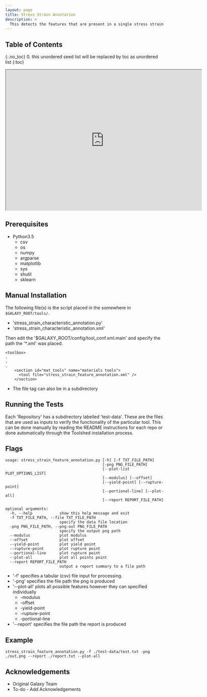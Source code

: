 ```yaml
---
layout: page
title: Stress Strain Annotation 
description: >
  This detects the features that are present in a single stress strain curve and annotates the document.
---
```


## Table of Contents
{:.no_toc}
0. this unordered seed list will be replaced by toc as unordered list
{:toc}

<html>
<body>

<iframe width="620" height="445" src="https://www.youtube.com/watch?v=3aVNAIIJ8sg">
</iframe>

</body>
</html>


## Prerequisites
* Python3.5
	* csv
	* os
	* numpy
	* argparse
	* matplotlib
	* sys
	* shutil
	* sklearn 



## Manual Installation 
The following file(s) is the script placed in the somewhere in `$GALAXY_ROOT/tools/`.
* 'stress_strain_characteristic_annotation.py'
* 'stress_strain_characteristic_annotation.xml'
	
Then edit the '$GALAXY_ROOT/config/tool_conf.xml.main' and specify the path the '*.xml' was placed.

~~~
<toolbox>
.
.
.
    <section id="mat_tools" name="materials tools">
      <tool file="stress_strain_feature_annotation.xml" />
    </section>
~~~

* The file tag can also be in a subdirectory

## Running the Tests
Each 'Repository' has a subdirectory labelled 'test-data'. These are the files that are used as inputs to verify the functionality of the particular tool. This can be done manually by reading the README instructions for each repo or done automatically through the Toolshed installation process.


## Flags

~~~
usage: stress_strain_feature_annotation.py [-h] [-f TXT_FILE_PATH]
                                           [-png PNG_FILE_PATH]
                                           [--plot-list PLOT_OPTIONS_LIST]
                                           [--modulus] [--offset]
                                           [--yield-point] [--rupture-point]
                                           [--portional-line] [--plot-all]
                                           [--report REPORT_FILE_PATH]

optional arguments:
  -h, --help            show this help message and exit
  -f TXT_FILE_PATH, --file TXT_FILE_PATH
                        specify the data file location
  -png PNG_FILE_PATH, --png-out PNG_FILE_PATH
                        specify the output png path
  --modulus             plot modulus
  --offset              plot offset
  --yield-point         plot yield point
  --rupture-point       plot rupture point
  --portional-line      plot rupture point
  --plot-all            plot all points point
  --report REPORT_FILE_PATH
                        output a report summary to a file path
~~~

* '-f' specifies a tabular (csv) file input for processing.
* '-png' specifies the file path the png is produced
* '--plot-all' plots all possible features however they can specified individually
	* -modulus
	* -offset
	* -yield-point
	* -rupture-point
	* -portional-line
* '--report' specifies the file path the report is produced



## Example

~~~
stress_strain_feature_annotation.py -f ./test-data/test.txt -png ./out.png --report ./report.txt --plot-all
~~~

## Acknowledgements 
* Original Galaxy Team
* To-do - Add Acknowledgements 
